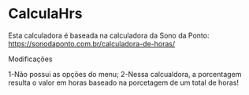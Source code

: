 # CalculaHrs

Esta calculadora é baseada na calculadora da Sono da Ponto: https://sonodaponto.com.br/calculadora-de-horas/

Modificações

1-Não possui as opções do menu;
2-Nessa calcualdora, a porcentagem resulta o valor em horas baseado na porcetagem de um total de horas!


